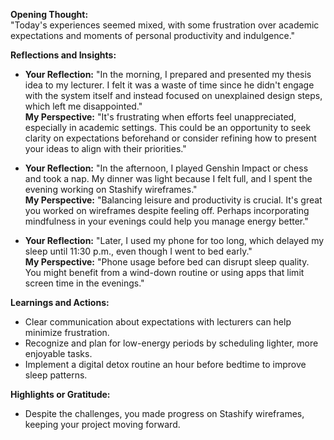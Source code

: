 **Opening Thought:**  
"Today's experiences seemed mixed, with some frustration over academic expectations and moments of personal productivity and indulgence."

**Reflections and Insights:**

- **Your Reflection:** "In the morning, I prepared and presented my thesis idea to my lecturer. I felt it was a waste of time since he didn't engage with the system itself and instead focused on unexplained design steps, which left me disappointed."  
    **My Perspective:** "It's frustrating when efforts feel unappreciated, especially in academic settings. This could be an opportunity to seek clarity on expectations beforehand or consider refining how to present your ideas to align with their priorities."
    
- **Your Reflection:** "In the afternoon, I played Genshin Impact or chess and took a nap. My dinner was light because I felt full, and I spent the evening working on Stashify wireframes."  
    **My Perspective:** "Balancing leisure and productivity is crucial. It's great you worked on wireframes despite feeling off. Perhaps incorporating mindfulness in your evenings could help you manage energy better."
    
- **Your Reflection:** "Later, I used my phone for too long, which delayed my sleep until 11:30 p.m., even though I went to bed early."  
    **My Perspective:** "Phone usage before bed can disrupt sleep quality. You might benefit from a wind-down routine or using apps that limit screen time in the evenings."
    

**Learnings and Actions:**

- Clear communication about expectations with lecturers can help minimize frustration.
- Recognize and plan for low-energy periods by scheduling lighter, more enjoyable tasks.
- Implement a digital detox routine an hour before bedtime to improve sleep patterns.

**Highlights or Gratitude:**

- Despite the challenges, you made progress on Stashify wireframes, keeping your project moving forward.